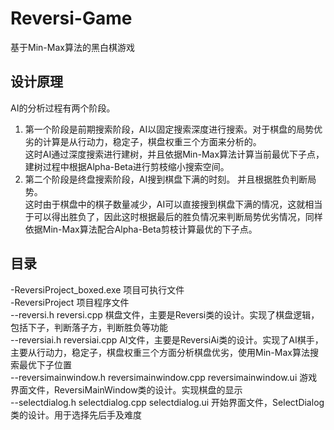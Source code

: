 # Reversi-Game
基于Min-Max算法的黑白棋游戏

## 设计原理
AI的分析过程有两个阶段。
1. 第一个阶段是前期搜索阶段，AI以固定搜索深度进行搜索。对于棋盘的局势优劣的计算是从行动力，稳定子，棋盘权重三个方面来分析的。  
这时AI通过深度搜索进行建树，并且依据Min-Max算法计算当前最优下子点，建树过程中根据Alpha-Beta进行剪枝缩小搜索空间。  
2. 第二个阶段是终盘搜索阶段，AI搜到棋盘下满的时刻。 并且根据胜负判断局势。  
这时由于棋盘中的棋子数量减少，AI可以直接搜到棋盘下满的情况，这就相当于可以得出胜负了，因此这时根据最后的胜负情况来判断局势优劣情况，同样依据Min-Max算法配合Alpha-Beta剪枝计算最优的下子点。

## 目录 
-ReversiProject_boxed.exe 项目可执行文件   
-ReversiProject 项目程序文件  
--reversi.h reversi.cpp    棋盘文件，主要是Reversi类的设计。实现了棋盘逻辑，包括下子，判断落子方，判断胜负等功能  
--reversiai.h reversiai.cpp    AI文件，主要是ReversiAi类的设计。实现了AI棋手，主要从行动力，稳定子，棋盘权重三个方面分析棋盘优劣，使用Min-Max算法搜索最优下子位置  
--reversimainwindow.h reversimainwindow.cpp reversimainwindow.ui    游戏界面文件，ReversiMainWindow类的设计。实现棋盘的显示  
--selectdialog.h selectdialog.cpp selectdialog.ui    开始界面文件，SelectDialog类的设计。用于选择先后手及难度  
